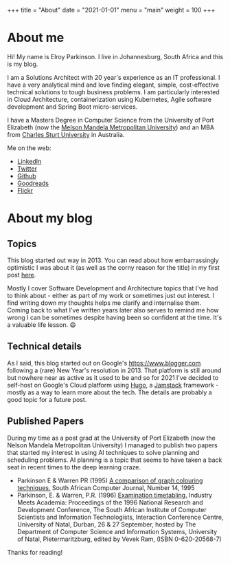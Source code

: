+++
title = "About"
date = "2021-01-01"
menu = "main"
weight = 100
+++

# About me
Hi! My name is Elroy Parkinson. I live in Johannesburg, South Africa and this is my blog.

I am a Solutions Architect with 20 year's experience as an IT professional. I have a very analytical mind and love finding elegant, simple, cost-effective technical solutions to tough business problems. I am particularly interested in Cloud Architecture, containerization using Kubernetes, Agile software development and Spring Boot micro-services.


I have a Masters Degree in Computer Science from the University of Port Elizabeth (now the [Melson Mandela Metropolitan University](https://www.mandela.ac.za/)) and an MBA from [Charles Sturt University](https://www.csu.edu.au/) in Australia.

Me on the web:
- [LinkedIn](https://www.linkedin.com/in/elroy-parkinson-13b61a8/)
- [Twitter](https://twitter.com/ElroyParkinson)
- [Github](https://github.com/eparkinson)
- [Goodreads](https://www.goodreads.com/user/show/71123210-elroy-parkinson)
- [Flickr](https://www.flickr.com/photos/elroy_p/)

# About my blog

## Topics

This blog started out way in 2013. You can read about how embarrassingly optimistic I was about it (as well as the corny reason for the title) in my first post [here](/post/software-pendula/).

Mostly I cover Software Development and Architecture topics that I've had to think about - either as part of my work or sometimes just out interest. I find writing down my thoughts helps me clarify and internalise them. Coming back to what I've written years later also serves to remind me how wrong I can be sometimes despite having been so confident at the time. It's a valuable life lesson. :smile:


## Technical details

As I said, this blog started out on Google's https://www.blogger.com following a (rare) New Year's resolution in 2013. That platform is still around but nowhere near as active as it used to be and so for 2021 I've decided to self-host on Google's Cloud platform using [Hugo](https://gohugo.io/), a [Jamstack](https://jamstack.org/) framework - mostly as a way to learn more about the tech. The details are probably a good topic for a future post.

## Published Papers

During my time as a post grad at the University of Port Elizabeth (now the Nelson Mandela Metropolitan University) I managed to publish two papers that started my interest in using AI techniques to solve planning and scheduling problems. AI planning is a topic that seems to have taken a back seat in recent times to the deep learning craze. 

- Parkinson E & Warren PR (1995) [A comparison of graph colouring techniques.](https://www.softwarependula.net/papers/graph-colouring.pdf) South African Computer Journal, Number 14, 1995
- Parkinson, E. & Warren, P.R. (1996) [Examination timetabling.](https://www.softwarependula.net/papers/examination-timetabling.pdf) Industry Meets Academia: Proceedings of the 1996 National Research and Development Conference, The South African Institute of Computer Scientists and Information Technologists, Interaction Conference Centre, University of Natal, Durban, 26 & 27 September, hosted by The Department of Computer Science and Information Systems, University of Natal, Pietermaritzburg, edited by Vevek Ram, (ISBN 0-620-20568-7)


Thanks for reading!
